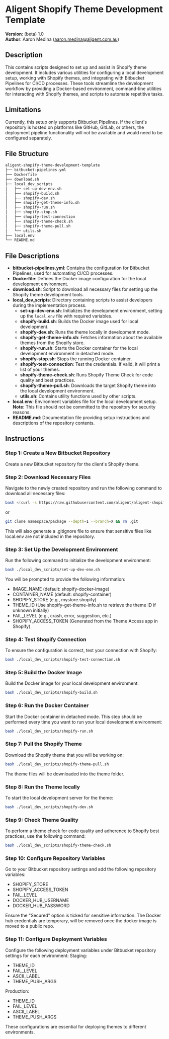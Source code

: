 # Aligent Shopify Theme Development Template

**Version**: (beta) 1.0  
**Author**: Aaron Medina (aaron.medina@aligent.com.au)

## Description

This contains scripts designed to set up and assist in Shopify theme development. It includes various utilities for configuring a local development setup, working with Shopify themes, and integrating with Bitbucket Pipelines for CI/CD processes. These tools streamline the development workflow by providing a Docker-based environment, command-line utilities for interacting with Shopify themes, and scripts to automate repetitive tasks.

## Limitations

Currently, this setup only supports Bitbucket Pipelines. If the client's repository is hosted on platforms like GitHub, GitLab, or others, the deployment pipeline functionality will not be available and would need to be configured separately.

## File Structure

```bash
aligent-shopify-theme-development-template
├── bitbucket-pipelines.yml
├── Dockerfile
├── download.sh
├── local_dev_scripts
│   ├── set-up-dev-env.sh
│   ├── shopify-build.sh
│   ├── shopify-dev.sh
│   ├── shopify-get-theme-info.sh
│   ├── shopify-run.sh
│   ├── shopify-stop.sh
│   ├── shopify-test-connection
│   ├── shopify-theme-check.sh
│   ├── shopify-theme-pull.sh
│   └── utils.sh
├── local.env
└── README.md
```

## File Descriptions

- **bitbucket-pipelines.yml**: Contains the configuration for Bitbucket Pipelines, used for automating CI/CD processes.
- **Dockerfile**: Defines the Docker image configuration for the local development environment.
- **download.sh**: Script to download all necessary files for setting up the Shopify theme development tools.
- **local_dev_scripts**: Directory containing scripts to assist developers during the implementation process.
  - **set-up-dev-env.sh**: Initializes the development environment, setting up the `local.env` file with required variables.
  - **shopify-build.sh**: Builds the Docker image used for local development.
  - **shopify-dev.sh**: Runs the theme locally in development mode.
  - **shopify-get-theme-info.sh**: Fetches information about the available themes from the Shopify store.
  - **shopify-run.sh**: Starts the Docker container for the local development environment in detached mode.
  - **shopify-stop.sh**: Stops the running Docker container.
  - **shopify-test-connection**: Test the credentials. If valid, it will print a list of your themes.
  - **shopify-theme-check.sh**: Runs Shopify Theme Check for code quality and best practices.
  - **shopify-theme-pull.sh**: Downloads the target Shopify theme into the local development environment.
  - **utils.sh**: Contains utility functions used by other scripts.
- **local.env**: Environment variables file for the local development setup. **Note:** This file should not be committed to the repository for security reasons.
- **README.md**: Documentation file providing setup instructions and descriptions of the repository contents.

## Instructions

### Step 1: Create a New Bitbucket Repository

Create a new Bitbucket repository for the client's Shopify theme.

### Step 2: Download Necessary Files

Navigate to the newly created repository and run the following command to download all necessary files:

```bash
bash <(curl -s https://raw.githubusercontent.com/aligent/aligent-shopify-theme-development-template/main/download.sh)
```
or
```bash
git clone namespace/package --depth=1 --branch=X && rm .git
```

This will also generate a .gitignore file to ensure that sensitive files like local.env are not included in the repository.

### Step 3: Set Up the Development Environment

Run the following command to initialize the development environment:

```bash
bash ./local_dev_scripts/set-up-dev-env.sh
```

You will be prompted to provide the following information:

- IMAGE_NAME (default: shopify-docker-image)
- CONTAINER_NAME (default: shopify-container)
- SHOPIFY_STORE (e.g., mystore.shopify)
- THEME_ID (Use shopify-get-theme-info.sh to retrieve the theme ID if unknown initially)
- FAIL_LEVEL (e.g., crash, error, suggestion, etc.)
- SHOPIFY_ACCESS_TOKEN (Generated from the Theme Access app in Shopify)

### Step 4: Test Shopify Connection

To ensure the configuration is correct, test your connection with Shopify:

```bash
bash ./local_dev_scripts/shopify-test-connection.sh
```

### Step 5: Build the Docker Image

Build the Docker image for your local development environment:
```bash
bash ./local_dev_scripts/shopify-build.sh
```

### Step 6: Run the Docker Container

Start the Docker container in detached mode. This step should be performed every time you want to run your local development environment:

```bash
bash ./local_dev_scripts/shopify-run.sh
```

### Step 7: Pull the Shopify Theme

Download the Shopify theme that you will be working on:

```bash
bash ./local_dev_scripts/shopify-theme-pull.sh
```

The theme files will be downloaded into the theme folder.

### Step 8: Run the Theme locally

To start the local development server for the theme:

```bash
bash ./local_dev_scripts/shopify-dev.sh
```

### Step 9: Check Theme Quality

To perform a theme check for code quality and adherence to Shopify best practices, use the following command:

```bash
bash ./local_dev_scripts/shopify-theme-check.sh
```

### Step 10: Configure Repository Variables

Go to your Bitbucket repository settings and add the following repository variables:

- SHOPIFY_STORE
- SHOPIFY_ACCESS_TOKEN
- FAIL_LEVEL
- DOCKER_HUB_USERNAME
- DOCKER_HUB_PASSWORD

Ensure the "Secured" option is ticked for sensitive information.
The Docker hub credentials are temporary, will be removed once the docker image is moved to a public repo.

### Step 11: Configure Deployment Variables

Configure the following deployment variables under Bitbucket repository settings for each environment:
Staging:
- THEME_ID
- FAIL_LEVEL
- ASCII_LABEL
- THEME_PUSH_ARGS

Production:
- THEME_ID
- FAIL_LEVEL
- ASCII_LABEL
- THEME_PUSH_ARGS

These configurations are essential for deploying themes to different environments.

